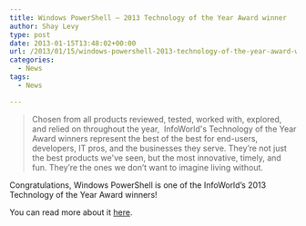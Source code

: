 ```yaml
---
title: Windows PowerShell – 2013 Technology of the Year Award winner
author: Shay Levy
type: post
date: 2013-01-15T13:48:02+00:00
url: /2013/01/15/windows-powershell-2013-technology-of-the-year-award-winner/
categories:
  - News
tags:
  - News

---
```

> Chosen from all products reviewed, tested, worked with, explored, and relied on throughout the year,  InfoWorld's Technology of the Year Award winners represent the best of the best for end-users, developers, IT pros, and the businesses they serve. They&#8217;re not just the best products we've seen, but the most innovative, timely, and fun. They&#8217;re the ones we don&#8217;t want to imagine living without.

Congratulations, Windows PowerShell is one of the InfoWorld&#8217;s 2013 Technology of the Year Award winners!

You can read more about it [here][1].

[1]: http://www.infoworld.com/slideshow/80986/infoworlds-2013-technology-of-the-year-award-winners-210419#slide24